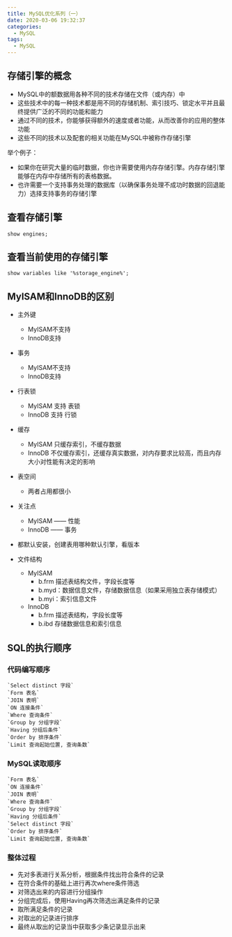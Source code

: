 ```yaml
---
title: MySQL优化系列（一）
date: 2020-03-06 19:32:37
categories:
  - MySQL
tags:
  - MySQL
---
```


## 存储引擎的概念

- MySQL中的额数据用各种不同的技术存储在文件（或内存）中
- 这些技术中的每一种技术都是用不同的存储机制、索引技巧、锁定水平并且最终提供广泛的不同的功能和能力
- 通过不同的技术，你能够获得额外的速度或者功能，从而改善你的应用的整体功能
- 这些不同的技术以及配套的相关功能在MySQL中被称作存储引擎

举个例子：

- 如果你在研究大量的临时数据，你也许需要使用内存存储引擎。内存存储引擎能够在内存中存储所有的表格数据。
- 也许需要一个支持事务处理的数据库（以确保事务处理不成功时数据的回退能力）选择支持事务的存储引擎


## 查看存储引擎

```mysql
show engines;
```


## 查看当前使用的存储引擎

```mysql
show variables like '%storage_engine%';
```

<!-- more -->

## MyISAM和InnoDB的区别

- 主外键
  - MyISAM不支持
  - InnoDB支持

- 事务
  - MyISAM不支持
  - InnoDB支持
- 行表锁
  - MyISAM 支持 表锁
  - InnoDB 支持 行锁
- 缓存
  - MyISAM 只缓存索引，不缓存数据
  - InnoDB 不仅缓存索引，还缓存真实数据，对内存要求比较高，而且内存大小对性能有决定的影响
- 表空间
  - 两者占用都很小
- 关注点
  - MyISAM —— 性能
  - InnoDB —— 事务
- 都默认安装，创建表用哪种默认引擎，看版本
- 文件结构
  - MyISAM
    - b.frm 描述表结构文件，字段长度等
    - b.myd：数据信息文件，存储数据信息（如果采用独立表存储模式）
    - b.myi：索引信息文件
  - InnoDB
    - b.frm 描述表结构，字段长度等
    - b.ibd 存储数据信息和索引信息



## SQL的执行顺序

### 代码编写顺序

    `Select distinct 字段`
    `Form 表名`
    `JOIN 表明` 
    `ON 连接条件`
    `Where 查询条件`
    `Group by 分组字段`
    `Having 分组后条件`
    `Order by 排序条件`
    `Limit 查询起始位置, 查询条数` 



### MySQL读取顺序

    `Form 表名`
    `ON 连接条件`
    `JOIN 表明` 
    `Where 查询条件`
    `Group by 分组字段`
    `Having 分组后条件`
    `Select distinct 字段`
    `Order by 排序条件`
    `Limit 查询起始位置, 查询条数` 



### 整体过程

- 先对多表进行关系分析，根据条件找出符合条件的记录
- 在符合条件的基础上进行再次where条件筛选
- 对筛选出来的内容进行分组操作
- 分组完成后，使用Having再次筛选出满足条件的记录
- 取所满足条件的记录
- 对取出的记录进行排序
- 最终从取出的记录当中获取多少条记录显示出来
